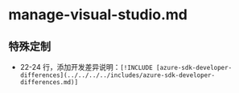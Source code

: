 # manage-visual-studio.md

## 特殊定制

* 22-24 行，添加开发差异说明：`[!INCLUDE [azure-sdk-developer-differences](../../../../includes/azure-sdk-developer-differences.md)]`